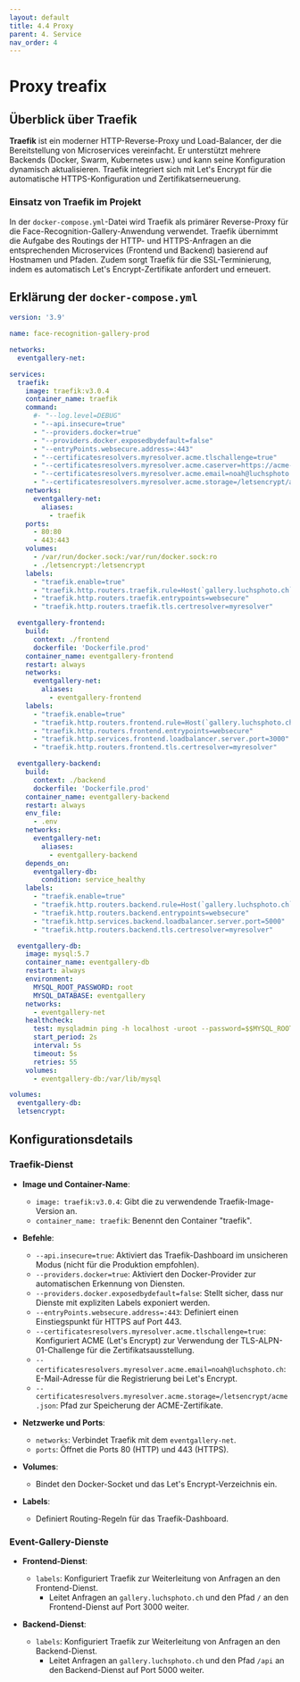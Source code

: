 ```yaml
---
layout: default
title: 4.4 Proxy
parent: 4. Service
nav_order: 4
---
```

# Proxy treafix

## Überblick über Traefik

**Traefik** ist ein moderner HTTP-Reverse-Proxy und Load-Balancer, der die Bereitstellung von Microservices vereinfacht. Er unterstützt mehrere Backends (Docker, Swarm, Kubernetes usw.) und kann seine Konfiguration dynamisch aktualisieren. Traefik integriert sich mit Let's Encrypt für die automatische HTTPS-Konfiguration und Zertifikatserneuerung.

### Einsatz von Traefik im Projekt

In der `docker-compose.yml`-Datei wird Traefik als primärer Reverse-Proxy für die Face-Recognition-Gallery-Anwendung verwendet. Traefik übernimmt die Aufgabe des Routings der HTTP- und HTTPS-Anfragen an die entsprechenden Microservices (Frontend und Backend) basierend auf Hostnamen und Pfaden. Zudem sorgt Traefik für die SSL-Terminierung, indem es automatisch Let's Encrypt-Zertifikate anfordert und erneuert.

## Erklärung der `docker-compose.yml`

```yaml
version: '3.9'

name: face-recognition-gallery-prod

networks:
  eventgallery-net:

services:
  traefik:
    image: traefik:v3.0.4
    container_name: traefik
    command:
      #- "--log.level=DEBUG"
      - "--api.insecure=true"
      - "--providers.docker=true"
      - "--providers.docker.exposedbydefault=false"
      - "--entryPoints.websecure.address=:443"
      - "--certificatesresolvers.myresolver.acme.tlschallenge=true"
      - "--certificatesresolvers.myresolver.acme.caserver=https://acme-staging-v02.api.letsencrypt.org/directory"
      - "--certificatesresolvers.myresolver.acme.email=noah@luchsphoto.ch"
      - "--certificatesresolvers.myresolver.acme.storage=/letsencrypt/acme.json"
    networks:
      eventgallery-net:
        aliases:
          - traefik
    ports:
      - 80:80
      - 443:443
    volumes:
      - /var/run/docker.sock:/var/run/docker.sock:ro
      - ./letsencrypt:/letsencrypt
    labels:
      - "traefik.enable=true"
      - "traefik.http.routers.traefik.rule=Host(`gallery.luchsphoto.ch`)"
      - "traefik.http.routers.traefik.entrypoints=websecure"
      - "traefik.http.routers.traefik.tls.certresolver=myresolver"

  eventgallery-frontend:
    build:
      context: ./frontend
      dockerfile: 'Dockerfile.prod'
    container_name: eventgallery-frontend
    restart: always
    networks:
      eventgallery-net:
        aliases:
          - eventgallery-frontend
    labels:
      - "traefik.enable=true"
      - "traefik.http.routers.frontend.rule=Host(`gallery.luchsphoto.ch`) && PathPrefix(`/`)"
      - "traefik.http.routers.frontend.entrypoints=websecure"
      - "traefik.http.services.frontend.loadbalancer.server.port=3000"
      - "traefik.http.routers.frontend.tls.certresolver=myresolver"

  eventgallery-backend:
    build:
      context: ./backend
      dockerfile: 'Dockerfile.prod'
    container_name: eventgallery-backend
    restart: always
    env_file:
      - .env
    networks:
      eventgallery-net:
        aliases:
          - eventgallery-backend
    depends_on:
      eventgallery-db:
        condition: service_healthy
    labels:
      - "traefik.enable=true"
      - "traefik.http.routers.backend.rule=Host(`gallery.luchsphoto.ch`) && PathPrefix(`/api`)"
      - "traefik.http.routers.backend.entrypoints=websecure"
      - "traefik.http.services.backend.loadbalancer.server.port=5000"
      - "traefik.http.routers.backend.tls.certresolver=myresolver"

  eventgallery-db:
    image: mysql:5.7
    container_name: eventgallery-db
    restart: always
    environment:
      MYSQL_ROOT_PASSWORD: root
      MYSQL_DATABASE: eventgallery
    networks:
      - eventgallery-net
    healthcheck:
      test: mysqladmin ping -h localhost -uroot --password=$$MYSQL_ROOT_PASSWORD
      start_period: 2s
      interval: 5s
      timeout: 5s
      retries: 55
    volumes:
      - eventgallery-db:/var/lib/mysql

volumes:
  eventgallery-db:
  letsencrypt:
```

## Konfigurationsdetails

### Traefik-Dienst

- **Image und Container-Name**:
  - `image: traefik:v3.0.4`: Gibt die zu verwendende Traefik-Image-Version an.
  - `container_name: traefik`: Benennt den Container "traefik".

- **Befehle**:
  - `--api.insecure=true`: Aktiviert das Traefik-Dashboard im unsicheren Modus (nicht für die Produktion empfohlen).
  - `--providers.docker=true`: Aktiviert den Docker-Provider zur automatischen Erkennung von Diensten.
  - `--providers.docker.exposedbydefault=false`: Stellt sicher, dass nur Dienste mit expliziten Labels exponiert werden.
  - `--entryPoints.websecure.address=:443`: Definiert einen Einstiegspunkt für HTTPS auf Port 443.
  - `--certificatesresolvers.myresolver.acme.tlschallenge=true`: Konfiguriert ACME (Let's Encrypt) zur Verwendung der TLS-ALPN-01-Challenge für die Zertifikatsausstellung.
  - `--certificatesresolvers.myresolver.acme.email=noah@luchsphoto.ch`: E-Mail-Adresse für die Registrierung bei Let's Encrypt.
  - `--certificatesresolvers.myresolver.acme.storage=/letsencrypt/acme.json`: Pfad zur Speicherung der ACME-Zertifikate.

- **Netzwerke und Ports**:
  - `networks`: Verbindet Traefik mit dem `eventgallery-net`.
  - `ports`: Öffnet die Ports 80 (HTTP) und 443 (HTTPS).

- **Volumes**:
  - Bindet den Docker-Socket und das Let's Encrypt-Verzeichnis ein.

- **Labels**:
  - Definiert Routing-Regeln für das Traefik-Dashboard.

### Event-Gallery-Dienste

- **Frontend-Dienst**:
  - `labels`: Konfiguriert Traefik zur Weiterleitung von Anfragen an den Frontend-Dienst.
    - Leitet Anfragen an `gallery.luchsphoto.ch` und den Pfad `/` an den Frontend-Dienst auf Port 3000 weiter.

- **Backend-Dienst**:
  - `labels`: Konfiguriert Traefik zur Weiterleitung von Anfragen an den Backend-Dienst.
    - Leitet Anfragen an `gallery.luchsphoto.ch` und den Pfad `/api` an den Backend-Dienst auf Port 5000 weiter.

